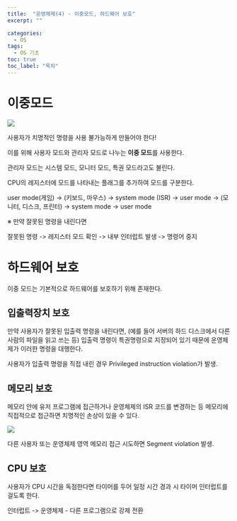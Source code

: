 ```yaml
---
title:  "운영체제(4) - 이중모드, 하드웨어 보호"
excerpt: ""

categories:
  - OS
tags:
  - OS 기초
toc: true
toc_label: "목차"
---
```


# 이중모드

<img src="https://drive.google.com/uc?export=view&id=1zCM7tknVuwEz6fdOyQJEpgujrZF3uxKz">

사용자가 치명적인 명령을 사용 불가능하게 만들어야 한다!

이를 위해 사용자 모드와 관리자 모드로 나누는 **이중 모드**를 사용한다.

관리자 모드는 시스템 모드, 모니터 모드, 특권 모드라고도 불린다.

CPU의 레지스터에 모드를 나타내는 플래그를 추가하여 모드를 구분한다.

user mode(게임) -> (키보드, 마우스) -> system mode (ISR) -> user mode -> (모니터, 디스크, 프린터) -> system mode -> user mode

※ 만약 잘못된 명령을 내린다면

잘못된 명령 -> 레지스터 모드 확인 -> 내부 인터럽트 발생 -> 명령어 중지

# 하드웨어 보호

이중 모드는 기본적으로 하드웨어를 보호하기 위해 존재한다.

## 입출력장치 보호

만약 사용자가 잘못된 입출력 명령을 내린다면, (예를 들어 서버의 하드 디스크에서 다른 사람의 파일을 읽고 쓰는 등) 입출력 명령이 특권명령으로 지정되어 있기 때문에 운영체제가 이러한 명령을 대행한다.

사용자가 입출력 명령을 직접 내린 경우 Privileged instruction violation가 발생.

## 메모리 보호

메모리 안에 유저 프로그램에 접근하거나 운영체제의 ISR 코드를 변경하는 등 메모리에 직접적으로 접근하면 치명적인 손상이 있을 수 있다.

<img src="https://drive.google.com/uc?export=view&id=1_Ts83-yDqetwDdtspEn2sjGXFVlHxND_">

다른 사용자 또는 운영체제 영역 메모리 접근 시도하면 Segment violation 발생.

## CPU 보호

사용자가 CPU 시간을 독점한다면 타이머를 두어 일정 시간 경과 시 타이머 인터럽트를 걸도록 한다.

인터럽트 -> 운영체제 - 다른 프로그램으로 강제 전환

